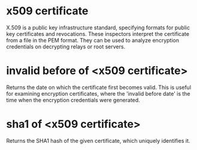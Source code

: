 # x509 certificate

X.509 is a public key infrastructure standard, specifying formats for public key certificates and revocations. These inspectors interpret the certificate from a file in the PEM format. They can be used to analyze encryption credentials on decrypting relays or root servers.

# invalid before of &lt;x509 certificate&gt;

Returns the date on which the certificate first becomes valid. This is useful for examining encryption certificates, where the &#39;invalid before date&#39; is the time when the encryption credentials were generated.

# sha1 of &lt;x509 certificate&gt;

Returns the SHA1 hash of the given certificate, which uniquely identifies it.
